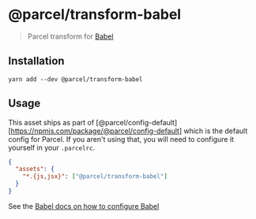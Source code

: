 # @parcel/transform-babel

> Parcel transform for [Babel](https://babeljs.io)

## Installation

```
yarn add --dev @parcel/transform-babel
```

## Usage

This asset ships as part of [@parcel/config-default][https://npmjs.com/package/@parcel/config-default]
which is the default config for Parcel. If you aren't using that, you will need
to configure it yourself in your `.parcelrc`.

```json
{
  "assets": {
    "*.{js,jsx}": ["@parcel/transform-babel"]
  }
}
```

See the [Babel docs on how to configure Babel](https://babeljs.io/docs/usage/babelrc/)

